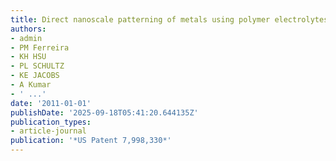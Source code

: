 ```yaml
---
title: Direct nanoscale patterning of metals using polymer electrolytes
authors:
- admin
- PM Ferreira
- KH HSU
- PL SCHULTZ
- KE JACOBS
- A Kumar
- ' ...'
date: '2011-01-01'
publishDate: '2025-09-18T05:41:20.644135Z'
publication_types:
- article-journal
publication: '*US Patent 7,998,330*'
---
```

